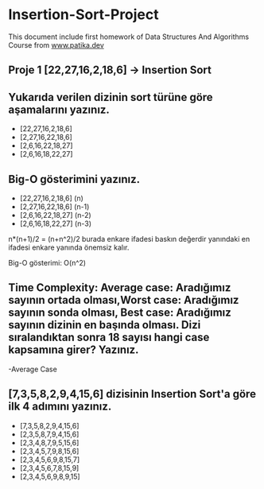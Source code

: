 # Insertion-Sort-Project
This document include first homework of Data Structures And Algorithms Course  from www.patika.dev


Proje 1
[22,27,16,2,18,6] -> Insertion Sort
----
Yukarıda verilen dizinin sort türüne göre aşamalarını yazınız.
---------
- [22,27,16,2,18,6]
- [2,27,16,22,18,6]
- [2,6,16,22,18,27]
- [2,6,16,18,22,27]


Big-O gösterimini yazınız.
---------------------------
- [22,27,16,2,18,6]    (n)
- [2,27,16,22,18,6]    (n-1)
- [2,6,16,22,18,27]    (n-2)
- [2,6,16,18,22,27]    (n-3)

n*(n+1)/2 = (n+n^2)/2  burada enkare ifadesi baskın değerdir yanındaki en ifadesi enkare yanında önemsiz kalır.

Big-O gösterimi: O(n^2)

Time Complexity: Average case: Aradığımız sayının ortada olması,Worst case: Aradığımız sayının sonda olması, Best case: Aradığımız sayının dizinin en başında olması.
Dizi sıralandıktan sonra 18 sayısı hangi case kapsamına girer? Yazınız.
-------------------
-Average Case

[7,3,5,8,2,9,4,15,6] dizisinin Insertion Sort'a göre ilk 4 adımını yazınız.
-----------------
- [7,3,5,8,2,9,4,15,6]
- [2,3,5,8,7,9,4,15,6]
- [2,3,4,8,7,9,5,15,6]
- [2,3,4,5,7,9,8,15,6]
- [2,3,4,5,6,9,8,15,7]
- [2,3,4,5,6,7,8,15,9]
- [2,3,4,5,6,9,8,9,15]



